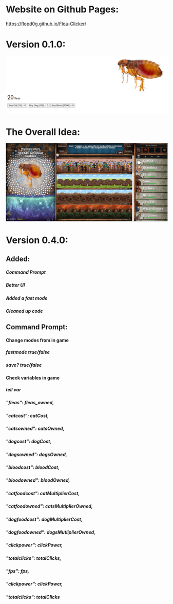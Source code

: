 # Website on Github Pages:

https://flopd0g.github.io/Flea-Clicker/

# Version 0.1.0:

![image info](./images/v0.1.0.PNG)

# The Overall Idea:

![image info](./images/theAllPowerful.PNG)

# Version 0.4.0:

## Added:
##### Command Prompt
##### Better UI
##### Added a fast mode
##### Cleaned up code
## Command Prompt:
#### Change modes from in game
##### fastmode *true/false*
##### save? *true/false*
#### Check variables in game
##### tell *var*
##### "fleas": fleas_owned,
##### "catcost": catCost,
##### "catsowned": catsOwned,
##### "dogcost": dogCost,
##### "dogsowned": dogsOwned,
##### "bloodcost": bloodCost,
##### "bloodowned": bloodOwned,
##### "catfoodcost": catMultiplierCost,
##### "catfoodowned": catsMultiplierOwned,
##### "dogfoodcost": dogMultiplierCost,
##### "dogfoodowned": dogsMutliplierOwned,
##### "clickpower": clickPower,
##### "totalclicks": totalClicks,
##### "fps": fps,
##### "clickpower": clickPower,
##### "totalclicks": totalClicks
